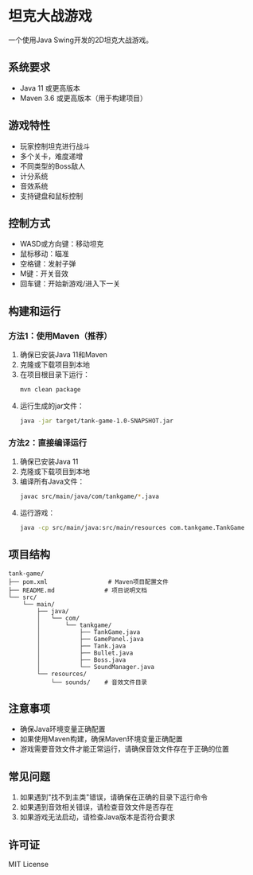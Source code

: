 # 坦克大战游戏

一个使用Java Swing开发的2D坦克大战游戏。

## 系统要求

- Java 11 或更高版本
- Maven 3.6 或更高版本（用于构建项目）

## 游戏特性

- 玩家控制坦克进行战斗
- 多个关卡，难度递增
- 不同类型的Boss敌人
- 计分系统
- 音效系统
- 支持键盘和鼠标控制

## 控制方式

- WASD或方向键：移动坦克
- 鼠标移动：瞄准
- 空格键：发射子弹
- M键：开关音效
- 回车键：开始新游戏/进入下一关

## 构建和运行

### 方法1：使用Maven（推荐）

1. 确保已安装Java 11和Maven
2. 克隆或下载项目到本地
3. 在项目根目录下运行：
   ```bash
   mvn clean package
   ```
4. 运行生成的jar文件：
   ```bash
   java -jar target/tank-game-1.0-SNAPSHOT.jar
   ```

### 方法2：直接编译运行

1. 确保已安装Java 11
2. 克隆或下载项目到本地
3. 编译所有Java文件：
   ```bash
   javac src/main/java/com/tankgame/*.java
   ```
4. 运行游戏：
   ```bash
   java -cp src/main/java:src/main/resources com.tankgame.TankGame
   ```

## 项目结构

```
tank-game/
├── pom.xml                 # Maven项目配置文件
├── README.md              # 项目说明文档
└── src/
    └── main/
        ├── java/
        │   └── com/
        │       └── tankgame/
        │           ├── TankGame.java
        │           ├── GamePanel.java
        │           ├── Tank.java
        │           ├── Bullet.java
        │           ├── Boss.java
        │           └── SoundManager.java
        └── resources/
            └── sounds/    # 音效文件目录
```

## 注意事项

- 确保Java环境变量正确配置
- 如果使用Maven构建，确保Maven环境变量正确配置
- 游戏需要音效文件才能正常运行，请确保音效文件存在于正确的位置

## 常见问题

1. 如果遇到"找不到主类"错误，请确保在正确的目录下运行命令
2. 如果遇到音效相关错误，请检查音效文件是否存在
3. 如果游戏无法启动，请检查Java版本是否符合要求

## 许可证

MIT License 